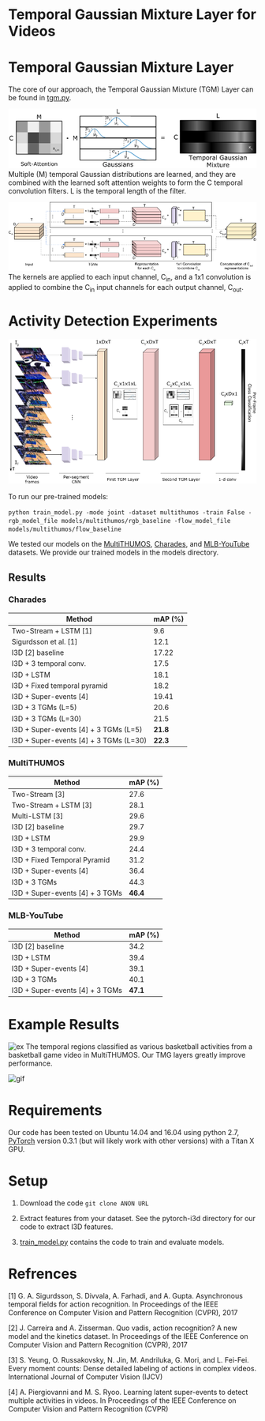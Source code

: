# Temporal Gaussian Mixture Layer for Videos


# Temporal Gaussian Mixture Layer
The core of our approach, the Temporal Gaussian Mixture (TGM) Layer can be found in [tgm.py](tgm.py).

![mg](/examples/mixture-of-gaussians.png?raw=true "mg")
Multiple (M) temporal Gaussian distributions are learned, and they are combined with the learned soft attention weights to form the C temporal convolution filters. L is the temporal length of the filter.

![share](/examples/tgm-shared.png?raw=true "share")
The kernels are applied to each input channel, C<sub>in</sub>, and a 1x1 convolution is applied to combine the C<sub>in</sub> input channels for each output channel, C<sub>out</sub>.

# Activity Detection Experiments
![model overview](/examples/model.png?raw=true "model overview")

To run our pre-trained models:

```python train_model.py -mode joint -dataset multithumos -train False -rgb_model_file models/multithumos/rgb_baseline -flow_model_file models/multithumos/flow_baseline```

We tested our models on the [MultiTHUMOS](http://ai.stanford.edu/~syyeung/everymoment.html), [Charades](http://allenai.org/plato/charades/), and [MLB-YouTube](https://github.com/piergiaj/mlb-youtube) datasets. We provide our trained models in the models directory.

## Results
### Charades

|  Method | mAP (%) |
| ------------- | ------------- |
| Two-Stream + LSTM [1] | 9.6  |
| Sigurdsson et al. [1]  | 12.1  |
| I3D [2] baseline      | 17.22 |
| I3D + 3 temporal conv. | 17.5 |
| I3D + LSTM          | 18.1  |
| I3D + Fixed temporal pyramid | 18.2|
| I3D + Super-events [4] | 19.41 |
| I3D + 3 TGMs (L=5)  | 20.6 |
| I3D + 3 TGMs (L=30)  | 21.5 |
| I3D + Super-events [4] + 3 TGMs (L=5) | **21.8** |
| I3D + Super-events [4] + 3 TGMs (L=30) | **22.3** |

### MultiTHUMOS

|  Method | mAP (%) |
| ------------- | ------------- |
| Two-Stream [3]  | 27.6  |
| Two-Stream + LSTM [3] | 28.1 | 
| Multi-LSTM [3]  | 29.6  |
| I3D [2] baseline | 29.7 |
| I3D + LSTM | 29.9 |
| I3D + 3 temporal conv. | 24.4 |
| I3D + Fixed Temporal Pyramid | 31.2 |
| I3D + Super-events [4] | 36.4 |
| I3D + 3 TGMs | 44.3 |
| I3D + Super-events [4] + 3 TGMs | **46.4** |


### MLB-YouTube

|  Method | mAP (%) |
| ------------- | ------------- |
| I3D [2] baseline | 34.2 |
| I3D + LSTM | 39.4 |
| I3D + Super-events [4] | 39.1 |
| I3D + 3 TGMs | 40.1 |
| I3D + Super-events [4] + 3 TGMs | **47.1** |


# Example Results
![ex](/examples/res.png?raw=true "mg")
The temporal regions classified as various basketball activities from a basketball game video in MultiTHUMOS. Our TMG layers greatly improve performance.

![gif](/examples/charades_example.gif?raw=true "example")


# Requirements

Our code has been tested on Ubuntu 14.04 and 16.04 using python 2.7, [PyTorch](pytorch.org) version 0.3.1 (but will likely work with other versions) with a Titan X GPU.


# Setup

1. Download the code ```git clone ANON URL```

2. Extract features from your dataset. See the pytorch-i3d directory for our code to extract I3D features.

3. [train_model.py](train_model.py) contains the code to train and evaluate models.


# Refrences
[1] G.  A.  Sigurdsson,  S.  Divvala,  A.  Farhadi,  and  A.  Gupta. Asynchronous temporal fields for action recognition. In Proceedings of the IEEE Conference on Computer Vision and Pattern Recognition (CVPR), 2017

[2] J. Carreira and A. Zisserman. Quo vadis, action recognition? A new model and the kinetics dataset. In Proceedings of the IEEE Conference on Computer Vision and Pattern Recognition (CVPR), 2017

[3] S. Yeung, O. Russakovsky, N. Jin, M. Andriluka, G. Mori, and L. Fei-Fei. Every moment counts: Dense detailed labeling of actions in complex videos. International Journal of Computer Vision (IJCV)

[4] A. Piergiovanni  and  M.  S.  Ryoo.  Learning  latent  super-events  to  detect  multiple  activities  in  videos.   In Proceedings of the IEEE Conference on Computer Vision and Pattern Recognition (CVPR)
